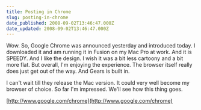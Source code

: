```yaml
---
title: Posting in Chrome
slug: posting-in-chrome
date_published: 2008-09-02T13:46:47.000Z
date_updated: 2008-09-02T13:46:47.000Z
---
```


Wow. So, Google Chrome was announced yesterday and introduced today. I downloaded it and am running it in Fusion on my Mac Pro at work. And it is SPEEDY. And I like the design. I wish it was a bit less cartoony and a bit more flat. But overall, I'm enjoying the experience. The browser itself really does just get out of the way. And Gears is built in.

I can't wait till they release the Mac version. It could very well become my browser of choice. So far I'm impressed. We'll see how this thing goes.

[http://www.google.com/chrome](http://www.google.com/chrome)
